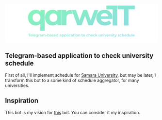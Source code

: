 ![qarweTT](./images/qarwett-logo-long-description.png)

## Telegram-based application to check university schedule

First of all, I'll implement schedule for [Samara University](https://ssau.ru/), but may be later, I transform this bot to a some kind of schedule aggregator, for many universities.

## Inspiration

This bot is my vision for [this](https://github.com/far-galaxy/l9_stud_bot) bot. You can consider it my inspiration.
